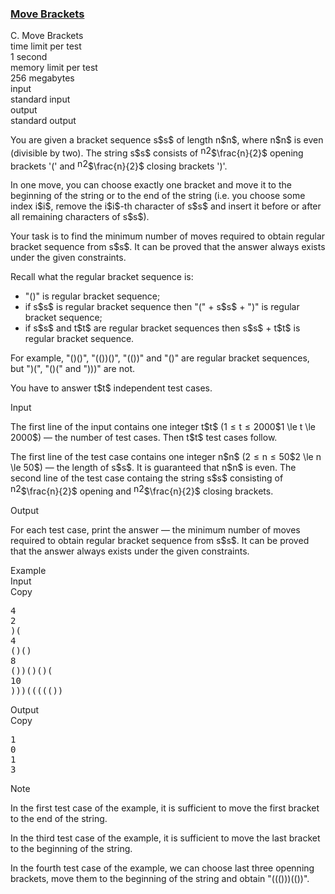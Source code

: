 <h3><a href="https://codeforces.com/contest/1374/problem/C" target="_blank" rel="noopener noreferrer">Move Brackets</a></h3>

<div class="header"><div class="title">C. Move Brackets</div><div class="time-limit"><div class="property-title">time limit per test</div>1 second</div><div class="memory-limit"><div class="property-title">memory limit per test</div>256 megabytes</div><div class="input-file input-standard"><div class="property-title">input</div>standard input</div><div class="output-file output-standard"><div class="property-title">output</div>standard output</div></div><div><p>You are given a bracket sequence <span class="MathJax_Preview" style="color: inherit;"><span class="MJXp-math" id="MJXp-Span-1"><span class="MJXp-mi MJXp-italic" id="MJXp-Span-2">s</span></span></span>$s$ of length <span class="MathJax_Preview" style="color: inherit;"><span class="MJXp-math" id="MJXp-Span-3"><span class="MJXp-mi MJXp-italic" id="MJXp-Span-4">n</span></span></span>$n$, where <span class="MathJax_Preview" style="color: inherit;"><span class="MJXp-math" id="MJXp-Span-5"><span class="MJXp-mi MJXp-italic" id="MJXp-Span-6">n</span></span></span>$n$ is even (divisible by two). The string <span class="MathJax_Preview" style="color: inherit;"><span class="MJXp-math" id="MJXp-Span-7"><span class="MJXp-mi MJXp-italic" id="MJXp-Span-8">s</span></span></span>$s$ consists of <span class="MathJax_Preview" style="color: inherit;"><span class="MJXp-math" id="MJXp-Span-9"><span class="MJXp-mfrac" id="MJXp-Span-10" style="vertical-align: 0.25em;"><span class="MJXp-box MJXp-script"><span class="MJXp-mi MJXp-italic" id="MJXp-Span-11">n</span></span><span class="MJXp-box" style="margin-top: -0.9em;"><span class="MJXp-denom"><span><span class="MJXp-rule" style="height: 1em; border-top: none; border-bottom: 1px solid; margin: 0.1em 0px;"></span></span><span><span class="MJXp-box MJXp-script"><span class="MJXp-mn" id="MJXp-Span-12">2</span></span></span></span></span></span></span></span>$\frac{n}{2}$ opening brackets '<span class="tex-font-style-tt">(</span>' and <span class="MathJax_Preview" style="color: inherit;"><span class="MJXp-math" id="MJXp-Span-13"><span class="MJXp-mfrac" id="MJXp-Span-14" style="vertical-align: 0.25em;"><span class="MJXp-box MJXp-script"><span class="MJXp-mi MJXp-italic" id="MJXp-Span-15">n</span></span><span class="MJXp-box" style="margin-top: -0.9em;"><span class="MJXp-denom"><span><span class="MJXp-rule" style="height: 1em; border-top: none; border-bottom: 1px solid; margin: 0.1em 0px;"></span></span><span><span class="MJXp-box MJXp-script"><span class="MJXp-mn" id="MJXp-Span-16">2</span></span></span></span></span></span></span></span>$\frac{n}{2}$ closing brackets '<span class="tex-font-style-tt">)</span>'.</p><p>In one move, you can choose <span class="tex-font-style-bf">exactly one bracket</span> and move it to the beginning of the string or to the end of the string (i.e. you choose some index <span class="MathJax_Preview" style="color: inherit;"><span class="MJXp-math" id="MJXp-Span-17"><span class="MJXp-mi MJXp-italic" id="MJXp-Span-18">i</span></span></span>$i$, remove the <span class="MathJax_Preview" style="color: inherit;"><span class="MJXp-math" id="MJXp-Span-19"><span class="MJXp-mi MJXp-italic" id="MJXp-Span-20">i</span></span></span>$i$-th character of <span class="MathJax_Preview" style="color: inherit;"><span class="MJXp-math" id="MJXp-Span-21"><span class="MJXp-mi MJXp-italic" id="MJXp-Span-22">s</span></span></span>$s$ and insert it before or after all remaining characters of <span class="MathJax_Preview" style="color: inherit;"><span class="MJXp-math" id="MJXp-Span-23"><span class="MJXp-mi MJXp-italic" id="MJXp-Span-24">s</span></span></span>$s$).</p><p>Your task is to find the minimum number of moves required to obtain <span class="tex-font-style-bf">regular bracket sequence</span> from <span class="MathJax_Preview" style="color: inherit;"><span class="MJXp-math" id="MJXp-Span-25"><span class="MJXp-mi MJXp-italic" id="MJXp-Span-26">s</span></span></span>$s$. It can be proved that the answer always exists under the given constraints.</p><p>Recall what the regular bracket sequence is:</p><ul> <li> "<span class="tex-font-style-tt">()</span>" is regular bracket sequence; </li><li> if <span class="MathJax_Preview" style="color: inherit;"><span class="MJXp-math" id="MJXp-Span-27"><span class="MJXp-mi MJXp-italic" id="MJXp-Span-28">s</span></span></span>$s$ is regular bracket sequence then "<span class="tex-font-style-tt">(</span>" + <span class="MathJax_Preview" style="color: inherit;"><span class="MJXp-math" id="MJXp-Span-29"><span class="MJXp-mi MJXp-italic" id="MJXp-Span-30">s</span></span></span>$s$ + "<span class="tex-font-style-tt">)</span>" is regular bracket sequence; </li><li> if <span class="MathJax_Preview" style="color: inherit;"><span class="MJXp-math" id="MJXp-Span-31"><span class="MJXp-mi MJXp-italic" id="MJXp-Span-32">s</span></span></span>$s$ and <span class="MathJax_Preview" style="color: inherit;"><span class="MJXp-math" id="MJXp-Span-33"><span class="MJXp-mi MJXp-italic" id="MJXp-Span-34">t</span></span></span>$t$ are regular bracket sequences then <span class="MathJax_Preview" style="color: inherit;"><span class="MJXp-math" id="MJXp-Span-35"><span class="MJXp-mi MJXp-italic" id="MJXp-Span-36">s</span></span></span>$s$ + <span class="MathJax_Preview" style="color: inherit;"><span class="MJXp-math" id="MJXp-Span-37"><span class="MJXp-mi MJXp-italic" id="MJXp-Span-38">t</span></span></span>$t$ is regular bracket sequence. </li></ul><p>For example, "<span class="tex-font-style-tt">()()</span>", "<span class="tex-font-style-tt">(())()</span>", "<span class="tex-font-style-tt">(())</span>" and "<span class="tex-font-style-tt">()</span>" are regular bracket sequences, but "<span class="tex-font-style-tt">)(</span>", "<span class="tex-font-style-tt">()(</span>" and "<span class="tex-font-style-tt">)))</span>" are not.</p><p>You have to answer <span class="MathJax_Preview" style="color: inherit;"><span class="MJXp-math" id="MJXp-Span-39"><span class="MJXp-mi MJXp-italic" id="MJXp-Span-40">t</span></span></span>$t$ independent test cases.</p></div><div class="input-specification"><div class="section-title">Input</div><p>The first line of the input contains one integer <span class="MathJax_Preview" style="color: inherit;"><span class="MJXp-math" id="MJXp-Span-41"><span class="MJXp-mi MJXp-italic" id="MJXp-Span-42">t</span></span></span>$t$ (<span class="MathJax_Preview" style="color: inherit;"><span class="MJXp-math" id="MJXp-Span-43"><span class="MJXp-mn" id="MJXp-Span-44">1</span><span class="MJXp-mo" id="MJXp-Span-45" style="margin-left: 0.333em; margin-right: 0.333em;">≤</span><span class="MJXp-mi MJXp-italic" id="MJXp-Span-46">t</span><span class="MJXp-mo" id="MJXp-Span-47" style="margin-left: 0.333em; margin-right: 0.333em;">≤</span><span class="MJXp-mn" id="MJXp-Span-48">2000</span></span></span>$1 \le t \le 2000$) — the number of test cases. Then <span class="MathJax_Preview" style="color: inherit;"><span class="MJXp-math" id="MJXp-Span-49"><span class="MJXp-mi MJXp-italic" id="MJXp-Span-50">t</span></span></span>$t$ test cases follow.</p><p>The first line of the test case contains one integer <span class="MathJax_Preview" style="color: inherit;"><span class="MJXp-math" id="MJXp-Span-51"><span class="MJXp-mi MJXp-italic" id="MJXp-Span-52">n</span></span></span>$n$ (<span class="MathJax_Preview" style="color: inherit;"><span class="MJXp-math" id="MJXp-Span-53"><span class="MJXp-mn" id="MJXp-Span-54">2</span><span class="MJXp-mo" id="MJXp-Span-55" style="margin-left: 0.333em; margin-right: 0.333em;">≤</span><span class="MJXp-mi MJXp-italic" id="MJXp-Span-56">n</span><span class="MJXp-mo" id="MJXp-Span-57" style="margin-left: 0.333em; margin-right: 0.333em;">≤</span><span class="MJXp-mn" id="MJXp-Span-58">50</span></span></span>$2 \le n \le 50$) — the length of <span class="MathJax_Preview" style="color: inherit;"><span class="MJXp-math" id="MJXp-Span-59"><span class="MJXp-mi MJXp-italic" id="MJXp-Span-60">s</span></span></span>$s$. It is guaranteed that <span class="MathJax_Preview" style="color: inherit;"><span class="MJXp-math" id="MJXp-Span-61"><span class="MJXp-mi MJXp-italic" id="MJXp-Span-62">n</span></span></span>$n$ is even. The second line of the test case containg the string <span class="MathJax_Preview" style="color: inherit;"><span class="MJXp-math" id="MJXp-Span-63"><span class="MJXp-mi MJXp-italic" id="MJXp-Span-64">s</span></span></span>$s$ consisting of <span class="MathJax_Preview" style="color: inherit;"><span class="MJXp-math" id="MJXp-Span-65"><span class="MJXp-mfrac" id="MJXp-Span-66" style="vertical-align: 0.25em;"><span class="MJXp-box MJXp-script"><span class="MJXp-mi MJXp-italic" id="MJXp-Span-67">n</span></span><span class="MJXp-box" style="margin-top: -0.9em;"><span class="MJXp-denom"><span><span class="MJXp-rule" style="height: 1em; border-top: none; border-bottom: 1px solid; margin: 0.1em 0px;"></span></span><span><span class="MJXp-box MJXp-script"><span class="MJXp-mn" id="MJXp-Span-68">2</span></span></span></span></span></span></span></span>$\frac{n}{2}$ opening and <span class="MathJax_Preview" style="color: inherit;"><span class="MJXp-math" id="MJXp-Span-69"><span class="MJXp-mfrac" id="MJXp-Span-70" style="vertical-align: 0.25em;"><span class="MJXp-box MJXp-script"><span class="MJXp-mi MJXp-italic" id="MJXp-Span-71">n</span></span><span class="MJXp-box" style="margin-top: -0.9em;"><span class="MJXp-denom"><span><span class="MJXp-rule" style="height: 1em; border-top: none; border-bottom: 1px solid; margin: 0.1em 0px;"></span></span><span><span class="MJXp-box MJXp-script"><span class="MJXp-mn" id="MJXp-Span-72">2</span></span></span></span></span></span></span></span>$\frac{n}{2}$ closing brackets.</p></div><div class="output-specification"><div class="section-title">Output</div><p>For each test case, print the answer — the minimum number of moves required to obtain <span class="tex-font-style-bf">regular bracket sequence</span> from <span class="MathJax_Preview" style="color: inherit;"><span class="MJXp-math" id="MJXp-Span-73"><span class="MJXp-mi MJXp-italic" id="MJXp-Span-74">s</span></span></span>$s$. It can be proved that the answer always exists under the given constraints.</p></div><div class="sample-tests"><div class="section-title">Example</div><div class="sample-test"><div class="input"><div class="title">Input<div title="Copy" data-clipboard-target="#id0020564044414371718" id="id0008985134674981665" class="input-output-copier">Copy</div></div><pre id="id0020564044414371718">4
2
)(
4
()()
8
())()()(
10
)))((((())
</pre></div><div class="output"><div class="title">Output<div title="Copy" data-clipboard-target="#id007962989697672023" id="id00013698443471321653" class="input-output-copier">Copy</div></div><pre id="id007962989697672023">1
0
1
3
</pre></div></div></div><div class="note"><div class="section-title">Note</div><p>In the first test case of the example, it is sufficient to move the first bracket to the end of the string.</p><p>In the third test case of the example, it is sufficient to move the last bracket to the beginning of the string.</p><p>In the fourth test case of the example, we can choose last three openning brackets, move them to the beginning of the string and obtain "<span class="tex-font-style-tt">((()))(())</span>".</p></div>
